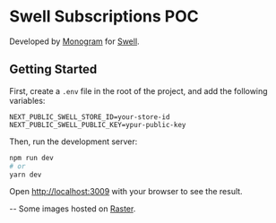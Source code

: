 # Swell Subscriptions POC
Developed by [Monogram](https://monogram.io/) for [Swell](https://www.swell.is/).

## Getting Started

First, create a `.env` file in the root of the project, and add the following variables:

```
NEXT_PUBLIC_SWELL_STORE_ID=your-store-id
NEXT_PUBLIC_SWELL_PUBLIC_KEY=ypur-public-key
```

Then, run the development server:

```bash
npm run dev
# or
yarn dev
```

Open [http://localhost:3009](http://localhost:3009) with your browser to see the result.

--
Some images hosted on [Raster](https://raster.app/).
